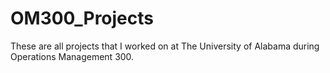 # OM300_Projects
These are all projects that I worked on at The University of Alabama during Operations Management 300.
